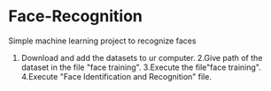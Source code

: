 # Face-Recognition
Simple machine learning project to recognize faces



1. Download and add the datasets to ur computer.
2.Give path of the dataset in the file "face training".
3.Execute the file"face training".
4.Execute "Face Identification and Recognition" file.
